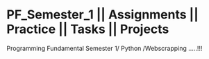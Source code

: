 # PF_Semester_1 || Assignments || Practice || Tasks || Projects
Programming Fundamental Semester 1/ Python /Webscrapping .....!!!
